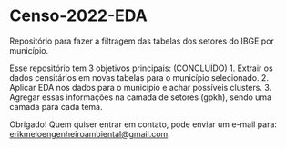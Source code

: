 # Censo-2022-EDA
Repositório para fazer a filtragem das tabelas dos setores do IBGE por município.

Esse repositório tem 3 objetivos principais:
(CONCLUÍDO) 1. Extrair os dados censitários em novas tabelas para o município selecionado. 
2. Aplicar EDA nos dados para o município e achar possíveis clusters.
3. Agregar essas informações na camada de setores (gpkh), sendo uma camada para cada tema.

Obrigado! Quem quiser entrar em contato, pode enviar um e-mail para: [erikmeloengenheiroambiental@gmail.com](mailto:erikmeloengenheiroambiental@gmail.com).
